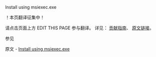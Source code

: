  Install using msiexec.exe

 ！本页翻译征集中！

请点击页面上方 EDIT THIS PAGE 参与翻译。
详见：
[贡献指南]( https://github.com/JinMuInfo/MongoDB-Manual-zh/blob/master/CONTRIBUTING.md )、
[原文链接](  https://docs.mongodb.com/manual/tutorial/install-mongodb-enterprise-on-windows-unattended/  )。

 参见

原文 - [Install using msiexec.exe]( https://docs.mongodb.com/manual/tutorial/install-mongodb-enterprise-on-windows-unattended/ )

